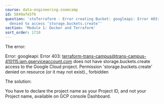 ```yaml
---
course: data-engineering-zoomcamp
id: 5849afe5f6
question: 'stoTerraform - Error creating Bucket: googleapi: Error 403: Permission
  denied to access ‘storage.buckets.create’'
section: 'Module 1: Docker and Terraform'
sort_order: 1710
---
```


The error:

Error: googleapi: Error 403: terraform-trans-campus@trans-campus-410115.iam.gserviceaccount.com does not have storage.buckets.create access to the Google Cloud project. Permission 'storage.buckets.create' denied on resource (or it may not exist)., forbidden

The solution:

You have to declare the project name as your Project ID, and not your Project name, available on GCP console Dashboard.

